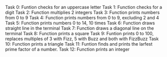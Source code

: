 Task 0: Funtion checks for an uppercase letter
Task 1: Function checks for a digit
Task 2: Function multiplies 2 integers
Task 3: Function prints numbers from 0 to 9
Task 4: Function prints numbers from 0 to 9, excluding 2 and 4
Task 5: Function prints numbers 0 to 14, 10 times
Task 6: Function draws  straight line in the terminal
Task 7: Function draws a diagonal line on the terminal
Task 8: Function prints a square
Task 9: Funtion prints 0 to 100, replaces multiples of 3 with Fizz, 5 with Buzz and both with FizzBuzz
Task 10: Function prints a triangle
Task 11: Funtion finds and prints the larfest prime factor of a number.
Task 12: Function prints an integer

